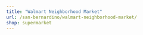 ```yaml
---
title: "Walmart Neighborhood Market"
url: /san-bernardino/walmart-neighborhood-market/
shop: supermarket
---
```

